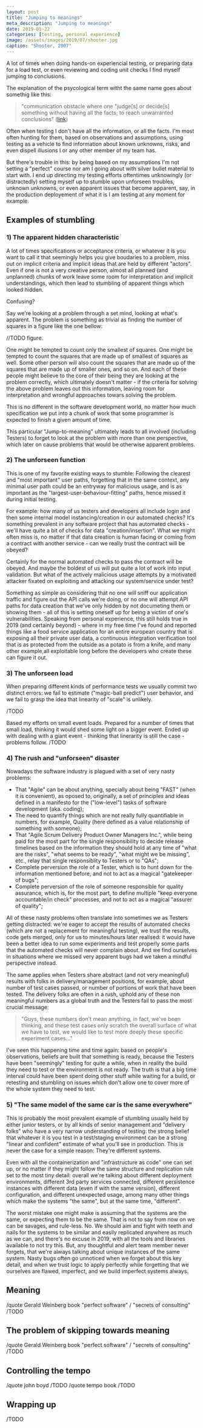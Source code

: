 ```yaml
---
layout: post
title: "Jumping to meanings"
meta_description: "Jumping to meanings"
date: 2019-05-22
categories: [testing, personal experience]
image: /assets/images/2019/07/shooter.jpg
caption: "Shooter, 2007"
---
```


A lot of times when doing hands-on experiencial testing, or preparing data for a load test, or even reviewing and coding unit checks I find myself jumping to conclusions.

The explanation of the psycological term witht the same name goes about somethig like this:

> "communication obstacle where one "judge[s] or decide[s] something without having all the facts; to reach unwarranted conclusions" ([link](https://en.wikipedia.org/wiki/Jumping_to_conclusions))

Often when testing I don't have all the information, or all the facts. I'm most often hunting for them, based on observations and assumptions, using testing as a vehicle to find information about known unknowns, risks, and even dispell illusions I or any other member of my team has.

But there's trouble in this: by being based on my assumptions I'm not setting a "perfect" course nor am I going about with silver bullet material to start with. I end up directing my testing efforts oftentimes unknowingly (or distractedly) setting myself up to stumble upon unforseen troubles, unknown unknowns, or even apparent issues that become apparent, say, in the production deployement of what it is I am testing at any moment for example.

## Examples of stumbling

### 1) The apparent hidden characteristic

A lot of times specifications or acceptance criteria, or whatever it is you want to call it that seemingly helps you give boudaries to a problem, miss out on implicit criteria and implicit ideas that are held by different "actors". Even if one is not a very creative person, almost all planned (and unplanned) chunks of work leave some room for interpretation and implicit understandings, which then lead to stumbling of apparent things which looked hidden.

Confusing?

Say we're looking at a problem through a set mind, looking at what's apparent. The problem is something as trivial as finding the number of squares in a figure like the one bellow:


//TODO figure.


One might be tempted to count only the smallest of squares. One might be tempted to count the squares that are made up of smallest of squares as well. Some other person will also count the squares that are made up of the squares that are made up of smaller ones, and so on. And each of these people might believe to the core of their being they are looking at the problem correctly, which ultimately doesn't matter - if the criteria for solving the above problem leaves out this information, leaving room for interpretation and wrongful approaches towars solving the problem.

This is no different in the software development world, no matter how much specification we put into a chunk of work that some programmer is expected to finish a given amount of time.

This particular "Jump-to-meaning" ultimately leads to all involved (including Testers) to forget to look at the problem with more than one perspective, which later on cause problems that would be otherwise apparent problems.

### 2) The unforseen function

This is one of my favorite existing ways to stumble: Following the clearest and "most important" user paths, forgetting that in the same context, any minimal user path could be an entryway for malicious usage, and is as important as the "largest-user-behaviour-fitting" paths, hence missed it during initial testing.

For example: how many of us testers and developers all include login and then some internal model instancing/creation in our automated checks? It's something prevalent in any software project that has automated checks - we'll have quite a bit of checks for data "creation/insertion". What we might often miss is, no matter if that data creation is human facing or coming from a contract with another service - can we really trust the contract will be obeyed?

Certainly for the normal automated checks to pass the contract will be obeyed. And maybe the boldest of us will put quite a lot of work into input validation. But what of the actively malicious usage attempts by a motivated attacker fixated on exploiting and attacking our system/service under test?

Something as simple as considering that no one will sniff our application traffic and figure out the API calls we're doing, or no one will attempt API paths for data creation that we've only hidden by not documeting them or showing them - all of this is setting oneself up for being a victim of one's vulnerabilities. Speaking from personal experience, this still holds true in 2019 (and certainly beyond) - where in my free time I've found and reported things like a food service application for an entire european country that is exposing all their private user data, a continuous integration verification tool that is as protected from the outside as a potato is from a knife, and many other example,all exploitable long before the developers who create these can figure it out.

### 3) The unforseen load

When preparing different kinds of performance tests we usually commit two distinct errors: we fail to estimate ("magic-ball predict") user behavior, and we fail to grasp the idea that linearity of "scale" is unlikely.

/TODO

Based my efforts on small event loads. Prepared for a number of times that small load, thinking it would shed some light on a bigger event. Ended up with dealing with a giant event - thinking that linerarity is still the case - problems follow. /TODO

### 4) The rush and "unforseen" disaster

Nowadays the software industry is plagued with a set of very nasty problems:

- That "Agile" can be about anything, specially about being "FAST" (when it is convenient), as oposed to, originally, a set of principles and ideas defined in a manifesto for the ("low-level") tasks of software development (aka. coding);
- The need to quantify things which are not really fully quantifiable in numbers, for example, Quality (here defined as a value relationship of something with someone);
- That "Agile Scrum Delivery Product Owner Managers Inc.", while being paid for the most part for the single responsibility to decide release timelines based on the information they should hold at any time of "what are the risks", "what seems to be ready", "what might we be missing", etc., relay that single responsiblity to Testers or to "QAs";
- Complete perversion the role of a Tester, which is to hunt down for the information mentioned before, and not to act as a magical "gatekeeper of bugs";
- Complete perversion of the role of someone responsible for quality assurance, which is, for the most part, to define multiple "keep everyone accountable/in check" processes, and not to act as a magical "assurer of quality";

All of these nasty problems often translate into sometimes we as Testers getting distracted: we're eager to accept the results of automated checks (which are not a replacement for meaningful testing), we trust the results, code gets merged, only for us to minutes/hours later realised: it would have been a better idea to run some experiments and test properly some parts that the automated checks will never complain about. And we find ourselves in situations where we missed very apparent bugs had we taken a mindful perspective instead.

The same applies when Testers share abstract (and not very meaningful) results with folks in delivery/management positions, for example, about number of test cases passed, or number of portions of work that have been tested. The delivery folks are often in a rush, uphold any of these non meaningful numbers as a global truth and the Testers fail to pass the most crucial message:
> "Guys, these numbers don't mean anything, in fact, we've been thinking, and these test cases only scratch the overall surface of what we have to test, we would like to test more deeply these specific experiment cases..."

I've seen this happening time and time again: based on people's observations, beliefs are built that something is ready, because the Testers have been "seemingly" testing for quite a while, when in reality the build they need to test or the environment is not ready. The truth is that a big time interval could have been spent doing other stuff while waiting for a build, or retesting and stumbling on issues which don't allow one to cover more of the whole system they need to test.


### 5) "The same model of the same car is the same everywhere"

This is probably the most prevalent example of stumbling usually held by either junior testers, or by all kinds of senior management and "delivery folks" who have a very narrow understanding of testing: the strong belief that whatever it is you test in a test/staging environment can be a strong "linear and confident" estimate of what you'll see in production. This is never the case for a simple reason: They're different systems.

Even with all the containerization and "infrastructure as code" one can set up, or no matter if they might follow the same structure and replication rule set to the most tiny detail: overall we're talking about different deployment environments, different 3rd party services connected, different persistence instances with different data (even if with the same version), different configuration, and different unexpected usage, among many other things which make the systems "the same", but at the same time, "different".

The worst mistake one might make is assuming that the systems are the same, or expecting them to be the same. That is not to say from now on we can be savages, and rule-less. No. We should aim and fight with teeth and nails for the systems to be similar and easily replicated anywhere as much as we can, and there's no excuse in 2019, with all the tools and libraries available to not try this. But, any thoughtful and alert team member never forgets, that we're always talking about unique instances of the same system. Nasty bugs often go unnoticed when we forget about this key detail, and when we trust logic to apply perfectly while forgetting that we ourselves are flawed, imperfect, and we build imperfect systems always.

## Meaning

/quote Gerald Weinberg book "perfect software" / "secrets of consulting" /TODO

## The problem of skipping towards meaning

/quote Gerald Weinberg book "perfect software" / "secrets of consulting" /TODO


## Controlling the tempo

/quote john boyd /TODO
/quote tempo book /TODO


## Wrapping up

/TODO